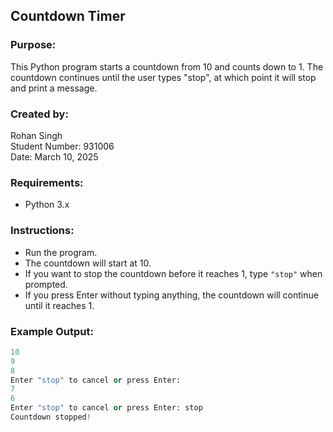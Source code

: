 ## Countdown Timer

### Purpose:
This Python program starts a countdown from 10 and counts down to 1. The countdown continues until the user types "stop", at which point it will stop and print a message.

### Created by:
Rohan Singh  
Student Number: 931006  
Date: March 10, 2025  

### Requirements:
* Python 3.x

### Instructions:
* Run the program.
* The countdown will start at 10.
* If you want to stop the countdown before it reaches 1, type `"stop"` when prompted.
* If you press Enter without typing anything, the countdown will continue until it reaches 1.

### Example Output:
```python
10
9
8
Enter "stop" to cancel or press Enter: 
7
6
Enter "stop" to cancel or press Enter: stop
Countdown stopped!
